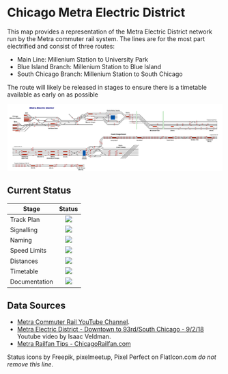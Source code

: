 # Chicago Metra Electric District

This map provides a representation of the Metra Electric District network run by the Metra commuter rail system. The lines are for the most part electrified and consist of three routes:

* Main Line: Millenium Station to University Park
* Blue Island Branch: Millenium Station to Blue Island
* South Chicago Branch: Millenium Station to South Chicago

The route will likely be released in stages to ensure there is a timetable available as early on as possible

![Image of Current State of Map](Images/Metra_Electric.bmp)

## Current Status

| Stage         | Status        |
| ------------- |:-------------:|
| Track Plan     | <img src="https://image.flaticon.com/icons/svg/1632/1632596.svg" height="24"> |
| Signalling      | <img src="https://image.flaticon.com/icons/svg/1632/1632596.svg" height="24">      |
| Naming | <img src="https://image.flaticon.com/icons/svg/1632/1632596.svg" height="24">      |
| Speed Limits | <img src="https://image.flaticon.com/icons/svg/1632/1632596.svg" height="24"> |
| Distances | <img src="https://image.flaticon.com/icons/svg/1632/1632596.svg" height="24"> |
| Timetable | <img src="https://image.flaticon.com/icons/svg/390/390914.svg" height="24"> |
| Documentation | <img src="https://image.flaticon.com/icons/svg/390/390914.svg" height="24"> |


## Data Sources

- [Metra Commuter Rail YouTube Channel](https://www.youtube.com/channel/UCkVENT4jX8WtozQUiV4vVWA).
- [Metra Electric District - Downtown to 93rd/South Chicago - 9/2/18](https://www.youtube.com/watch?v=VZAoIFEEVbY&t=1400s) Youtube video by Isaac Veldman.
- [Metra Railfan Tips - ChicagoRailfan.com](https://www.chicagorailfan.com/tipmetra.html)

Status icons by Freepik, pixelmeetup, Pixel Perfect on FlatIcon.com *do not remove this line*.

